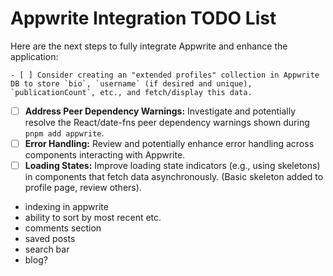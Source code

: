 # Appwrite Integration TODO List

Here are the next steps to fully integrate Appwrite and enhance the application:

    - [ ] Consider creating an "extended profiles" collection in Appwrite DB to store `bio`, `username` (if desired and unique), `publicationCount`, etc., and fetch/display this data.
- [ ] **Address Peer Dependency Warnings:** Investigate and potentially resolve the React/date-fns peer dependency warnings shown during `pnpm add appwrite`.
- [ ] **Error Handling:** Review and potentially enhance error handling across components interacting with Appwrite.
- [ ] **Loading States:** Improve loading state indicators (e.g., using skeletons) in components that fetch data asynchronously. (Basic skeleton added to profile page, review others).

- indexing in appwrite
- ability to sort by most recent etc.
- comments section
- saved posts
- search bar
- blog?